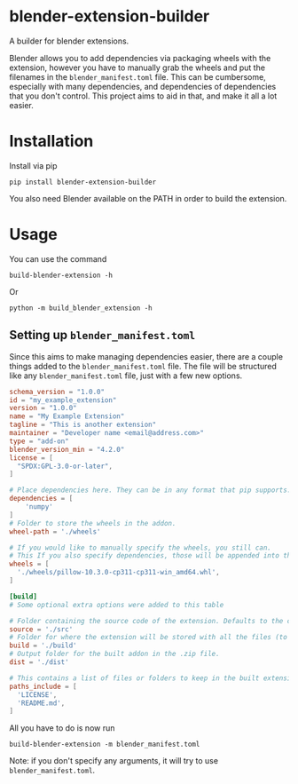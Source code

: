 # blender-extension-builder
A builder for blender extensions.

Blender allows you to add dependencies via packaging wheels with the extension, however you have to manually grab the wheels and put the filenames in the `blender_manifest.toml` file. This can be cumbersome, especially with many dependencies, and dependencies of dependencies that you don't control. This project aims to aid in that, and make it all a lot easier.

# Installation

Install via pip

```
pip install blender-extension-builder
```

You also need Blender available on the PATH in order to build the extension.

# Usage

You can use the command

```
build-blender-extension -h
```

Or

```
python -m build_blender_extension -h
```

## Setting up `blender_manifest.toml`

Since this aims to make managing dependencies easier, there are a couple things added to the `blender_manifest.toml` file. The file will be structured like any `blender_manifest.toml` file, just with a few new options.

```toml
schema_version = "1.0.0"
id = "my_example_extension"
version = "1.0.0"
name = "My Example Extension"
tagline = "This is another extension"
maintainer = "Developer name <email@address.com>"
type = "add-on"
blender_version_min = "4.2.0"
license = [
  "SPDX:GPL-3.0-or-later",
]

# Place dependencies here. They can be in any format that pip supports.
dependencies = [
    'numpy'
]
# Folder to store the wheels in the addon.
wheel-path = './wheels'

# If you would like to manually specify the wheels, you still can.
# This If you also specify dependencies, those will be appended into this.
wheels = [
  './wheels/pillow-10.3.0-cp311-cp311-win_amd64.whl',
]

[build]
# Some optional extra options were added to this table

# Folder containing the source code of the extension. Defaults to the current directory
source = './src'
# Folder for where the extension will be stored with all the files (to build the extension). Defaults to ./build
build = './build'
# Output folder for the built addon in the .zip file.
dist = './dist'

# This contains a list of files or folders to keep in the built extension.
paths_include = [
  'LICENSE',
  'README.md',
]
```

All you have to do is now run

```
build-blender-extension -m blender_manifest.toml
```

Note: if you don't specify any arguments, it will try to use `blender_manifest.toml`.
